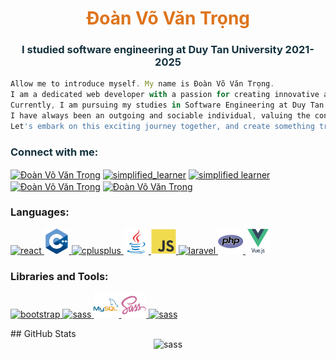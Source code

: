 

<h1 align="center" class="typing-animation">
  <span style="color: #DE741C;">Đoàn Võ Văn Trọng</span>

</h1>

<h3 align="center" style="color:#13313D">I studied software engineering at Duy Tan University 2021-2025</h3>

```js
Allow me to introduce myself. My name is Đoàn Võ Văn Trọng.
I am a dedicated web developer with a passion for creating innovative and dynamic web applications. 
Currently, I am pursuing my studies in Software Engineering at Duy Tan University, where I have honed my skills and deepened my knowledge in the field.
I have always been an outgoing and sociable individual, valuing the connections I make with others.
Let's embark on this exciting journey together, and create something truly inspiring!
```

<h3 align="left" style="color:#13313D">Connect with me:</h3>
<p align="left">
<a href="#" target="blank"><img align="center" src="https://raw.githubusercontent.com/rahuldkjain/github-profile-readme-generator/master/src/images/icons/Social/linked-in-alt.svg" alt="Đoàn Võ Văn Trọng" height="40" width="40" /></a>
<a href="https://instagram.com/simplified_learner" target="blank"><img align="center" src="https://raw.githubusercontent.com/rahuldkjain/github-profile-readme-generator/master/src/images/icons/Social/instagram.svg" alt="simplified_learner" height="40" width="40" /></a>
<a href="https://www.youtube.com/channel/UCBfXg-ad1FcMyGdJ6LInkyg" target="blank"><img align="center" src="https://raw.githubusercontent.com/rahuldkjain/github-profile-readme-generator/master/src/images/icons/Social/youtube.svg" alt="simplified learner" height="40" width="40" /></a>
<a href="https://www.facebook.com/doanvo.vantrong/?locale=vi_VN" target="blank"><img align="center" src="https://upload.wikimedia.org/wikipedia/commons/thumb/1/1b/Facebook_icon.svg/2048px-Facebook_icon.svg.png" alt="Đoàn Võ Văn Trọng" height="40" width="40" /></a>
<a href="https://github.com/vantrong2405" target="blank"><img align="center" src="https://seeklogo.com/images/G/github-logo-2E3852456C-seeklogo.com.png" alt="Đoàn Võ Văn Trọng" height="40" width="40" /></a>
</p>

<h3 align="left">Languages:</h3>
<p align="left">
  <a href="https://developer.android.com" target="_blank" rel="noreferrer">
    <img src="https://upload.wikimedia.org/wikipedia/commons/thumb/3/30/React_Logo_SVG.svg/1200px-React_Logo_SVG.svg.png" alt="react" width="40" height="40"/>
  </a>
 
  <a href="https://www.w3schools.com/cpp/" target="_blank" rel="noreferrer">
    <img src="https://raw.githubusercontent.com/devicons/devicon/master/icons/cplusplus/cplusplus-original.svg" alt="cplusplus" width="40" height="40"/>
  </a>
  <a href="https://www.w3schools.com/cpp/" target="_blank" rel="noreferrer">
    <img src="https://e7.pngegg.com/pngimages/929/60/png-clipart-net-framework-c-net-core-software-framework-mono-studio-purple-studio-thumbnail.png" alt="cplusplus" width="40" height="40"/>
  </a>
  <a href="https://www.java.com" target="_blank" rel="noreferrer">
    <img src="https://raw.githubusercontent.com/devicons/devicon/master/icons/java/java-original.svg" alt="java" width="40" height="40"/>
  </a>
  <a href="https://developer.mozilla.org/en-US/docs/Web/JavaScript" target="_blank" rel="noreferrer">
    <img src="https://raw.githubusercontent.com/devicons/devicon/master/icons/javascript/javascript-original.svg" alt="javascript" width="40" height="40"/>
  </a>
  <a href="https://laravel.com/" target="_blank" rel="noreferrer">
    <img src="https://laravel.com/img/logomark.min.svg" alt="laravel" width="40" height="40"/>
  </a>

  <a href="https://www.php.net" target="_blank" rel="noreferrer">
    <img src="https://raw.githubusercontent.com/devicons/devicon/master/icons/php/php-original.svg" alt="php" width="40" height="40"/>
  </a>
  
  <a href="https://vuejs.org/" target="_blank" rel="noreferrer">
    <img src="https://raw.githubusercontent.com/devicons/devicon/master/icons/vuejs/vuejs-original-wordmark.svg" alt="vuejs" width="40" height="40"/>
  </a>
</p>

<h3 align="left">Libraries  and Tools:</h3>
<p align="left">
 <a href="https://getbootstrap.com" target="_blank" rel="noreferrer">
    <img src="https://getbootstrap.com/docs/5.3/assets/brand/bootstrap-logo-shadow.png" alt="bootstrap" width="40" height="40"/>
  </a>
  <a href="https://sass-lang.com" target="_blank" rel="noreferrer">
    <img src="https://static-00.iconduck.com/assets.00/tailwind-css-icon-2048x1229-u8dzt4uh.png" alt="sass" width="40" height="40"/>
  </a>
   <a href="https://www.mysql.com/" target="_blank" rel="noreferrer">
    <img src="https://raw.githubusercontent.com/devicons/devicon/master/icons/mysql/mysql-original-wordmark.svg" alt="mysql" width="40" height="40"/>
  </a>
<a href="https://sass-lang.com" target="_blank" rel="noreferrer">
    <img src="https://raw.githubusercontent.com/devicons/devicon/master/icons/sass/sass-original.svg" alt="sass" width="40" height="40"/>
  </a>
<a href="https://sass-lang.com" target="_blank" rel="noreferrer">
    <img src="https://seeklogo.com/images/P/postman-logo-0087CA0D15-seeklogo.com.png" alt="sass" width="40" height="40"/>
  </a>

</p>
## GitHub Stats
<div align="center">

  <img src="https://github-readme-stats.vercel.app/api/top-langs/?username=vantrong2405&layout=compact&theme=dracula" alt="sass"/>
</div>


